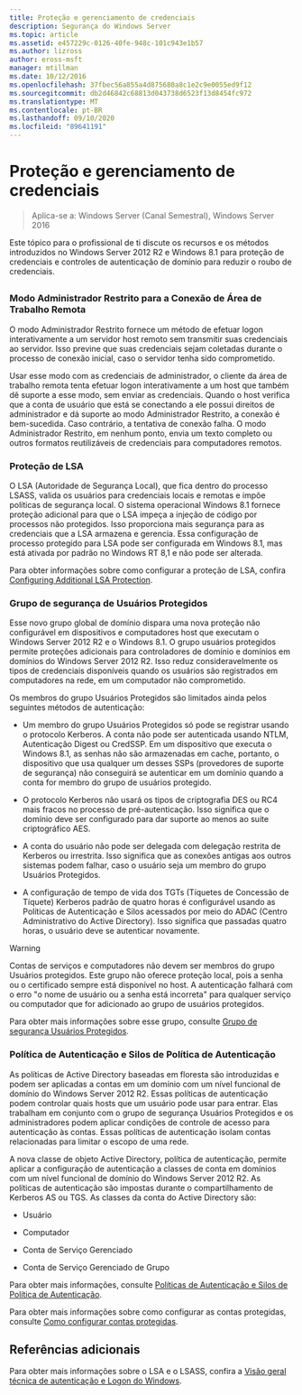 ```yaml
---
title: Proteção e gerenciamento de credenciais
description: Segurança do Windows Server
ms.topic: article
ms.assetid: e457229c-0126-40fe-948c-101c943e1b57
ms.author: lizross
author: eross-msft
manager: mtillman
ms.date: 10/12/2016
ms.openlocfilehash: 37fbec56a855a4d875680a8c1e2c9e0055ed9f12
ms.sourcegitcommit: db2d46842c68813d043738d6523f13d8454fc972
ms.translationtype: MT
ms.contentlocale: pt-BR
ms.lasthandoff: 09/10/2020
ms.locfileid: "89641191"
---
```

# <a name="credentials-protection-and-management"></a>Proteção e gerenciamento de credenciais

>Aplica-se a: Windows Server (Canal Semestral), Windows Server 2016

Este tópico para o profissional de ti discute os recursos e os métodos introduzidos no Windows Server 2012 R2 e Windows 8.1 para proteção de credenciais e controles de autenticação de domínio para reduzir o roubo de credenciais.

## <a name="BKMK_CredentialsProtectionManagement"></a>
### <a name="restricted-admin-mode-for-remote-desktop-connection"></a>Modo Administrador Restrito para a Conexão de Área de Trabalho Remota
O modo Administrador Restrito fornece um método de efetuar logon interativamente a um servidor host remoto sem transmitir suas credenciais ao servidor. Isso previne que suas credenciais sejam coletadas durante o processo de conexão inicial, caso o servidor tenha sido comprometido.

Usar esse modo com as credenciais de administrador, o cliente da área de trabalho remota tenta efetuar logon interativamente a um host que também dê suporte a esse modo, sem enviar as credenciais. Quando o host verifica que a conta de usuário que está se conectando a ele possui direitos de administrador e dá suporte ao modo Administrador Restrito, a conexão é bem-sucedida. Caso contrário, a tentativa de conexão falha. O modo Administrador Restrito, em nenhum ponto, envia um texto completo ou outros formatos reutilizáveis de credenciais para computadores remotos.

### <a name="lsa-protection"></a>Proteção de LSA
O LSA (Autoridade de Segurança Local), que fica dentro do processo LSASS, valida os usuários para credenciais locais e remotas e impõe políticas de segurança local. O sistema operacional Windows 8.1 fornece proteção adicional para que o LSA impeça a injeção de código por processos não protegidos. Isso proporciona mais segurança para as credenciais que a LSA armazena e gerencia. Essa configuração de processo protegido para LSA pode ser configurada em Windows 8.1, mas está ativada por padrão no Windows RT 8,1 e não pode ser alterada.

Para obter informações sobre como configurar a proteção de LSA, confira [Configuring Additional LSA Protection](configuring-additional-lsa-protection.md).

### <a name="protected-users-security-group"></a>Grupo de segurança de Usuários Protegidos
Esse novo grupo global de domínio dispara uma nova proteção não configurável em dispositivos e computadores host que executam o Windows Server 2012 R2 e o Windows 8.1. O grupo usuários protegidos permite proteções adicionais para controladores de domínio e domínios em domínios do Windows Server 2012 R2. Isso reduz consideravelmente os tipos de credenciais disponíveis quando os usuários são registrados em computadores na rede, em um computador não comprometido.

Os membros do grupo Usuários Protegidos são limitados ainda pelos seguintes métodos de autenticação:

-   Um membro do grupo Usuários Protegidos só pode se registrar usando o protocolo Kerberos. A conta não pode ser autenticada usando NTLM, Autenticação Digest ou CredSSP. Em um dispositivo que executa o Windows 8.1, as senhas não são armazenadas em cache, portanto, o dispositivo que usa qualquer um desses SSPs (provedores de suporte de segurança) não conseguirá se autenticar em um domínio quando a conta for membro do grupo de usuários protegido.

-   O protocolo Kerberos não usará os tipos de criptografia DES ou RC4 mais fracos no processo de pré-autenticação. Isso significa que o domínio deve ser configurado para dar suporte ao menos ao suite criptográfico AES.

-   A conta do usuário não pode ser delegada com delegação restrita de Kerberos ou irrestrita. Isso significa que as conexões antigas aos outros sistemas podem falhar, caso o usuário seja um membro do grupo Usuários Protegidos.

-   A configuração de tempo de vida dos TGTs (Tíquetes de Concessão de Tíquete) Kerberos padrão de quatro horas é configurável usando as Políticas de Autenticação e Silos acessados por meio do ADAC (Centro Administrativo do Active Directory). Isso significa que passadas quatro horas, o usuário deve se autenticar novamente.

> [!WARNING]
> Contas de serviços e computadores não devem ser membros do grupo Usuários protegidos. Este grupo não oferece proteção local, pois a senha ou o certificado sempre está disponível no host. A autenticação falhará com o erro "o nome de usuário ou a senha está incorreta" para qualquer serviço ou computador que for adicionado ao grupo de usuários protegidos.

Para obter mais informações sobre esse grupo, consulte [Grupo de segurança Usuários Protegidos](protected-users-security-group.md).

### <a name="authentication-policy-and-authentication-policy-silos"></a>Política de Autenticação e Silos de Política de Autenticação
As políticas de Active Directory baseadas em floresta são introduzidas e podem ser aplicadas a contas em um domínio com um nível funcional de domínio do Windows Server 2012 R2. Essas políticas de autenticação podem controlar quais hosts que um usuário pode usar para entrar. Elas trabalham em conjunto com o grupo de segurança Usuários Protegidos e os administradores podem aplicar condições de controle de acesso para autenticação às contas. Essas políticas de autenticação isolam contas relacionadas para limitar o escopo de uma rede.

A nova classe de objeto Active Directory, política de autenticação, permite aplicar a configuração de autenticação a classes de conta em domínios com um nível funcional de domínio do Windows Server 2012 R2. As políticas de autenticação são impostas durante o compartilhamento de Kerberos AS ou TGS. As classes da conta do Active Directory são:

-   Usuário

-   Computador

-   Conta de Serviço Gerenciado

-   Conta de Serviço Gerenciado de Grupo

Para obter mais informações, consulte [Políticas de Autenticação e Silos de Política de Autenticação](authentication-policies-and-authentication-policy-silos.md).

Para obter mais informações sobre como configurar as contas protegidas, consulte [Como configurar contas protegidas](../../identity/ad-ds/manage/how-to-configure-protected-accounts.md).

## <a name="additional-references"></a>Referências adicionais
Para obter mais informações sobre o LSA e o LSASS, confira a [Visão geral técnica de autenticação e Logon do Windows](/previous-versions/windows/it-pro/windows-server-2008-R2-and-2008/dn169029(v=ws.10)).